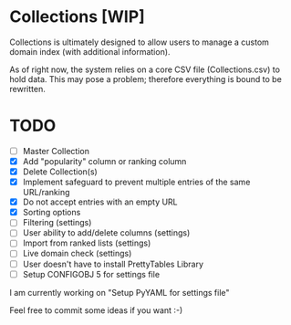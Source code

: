 # Collections [WIP]
Collections is ultimately designed to allow users to manage a custom domain index (with additional information).

As of right now, the system relies on a core CSV file (Collections.csv) to hold data. This may pose a problem; therefore everything is bound to be rewritten.

# TODO

- [ ] Master Collection
- [x] Add "popularity" column or ranking column
- [x] Delete Collection(s)
- [x] Implement safeguard to prevent multiple entries of the same URL/ranking
- [x] Do not accept entries with an empty URL
- [x] Sorting options
- [ ] Filtering (settings) 
- [ ] User ability to add/delete columns (settings)
- [ ] Import from ranked lists (settings)
- [ ] Live domain check (settings)
- [ ] User doesn't have to install PrettyTables Library
- [ ] Setup CONFIGOBJ 5 for settings file

I am currently working on "Setup PyYAML for settings file"


Feel free to commit some ideas if you want :-)
